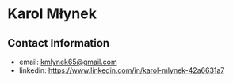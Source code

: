 # Karol Młynek
## Contact Information
- email: kmlynek65@gmail.com
- linkedin:  https://www.linkedin.com/in/karol-mlynek-42a6631a7
